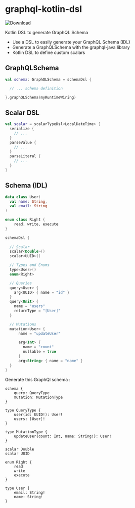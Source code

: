 # graphql-kotlin-dsl

[ ![Download](https://api.bintray.com/packages/tgirard12/kotlin/graphql-kotlin-dsl/images/download.svg) ](https://bintray.com/tgirard12/kotlin/graphql-kotlin-dsl/_latestVersion)

Kotlin DSL to generate GraphQL Schema

- Use a DSL to easily generate your GraphQL Schema (IDL)
- Generate a GraphQLSchema with the graphql-java library
- Kotlin DSL to define custom scalars


## GraphQLSchema

```kotlin
val schema: GraphQLSchema = schemaDsl {

  // ... schema definition

}.graphQLSchema(myRuntimeWiring)
```

## Scalar DSL

```kotlin
val scalar = scalarTypeDsl<LocalDateTime> {
  serialize {
    // ...
  }
  parseValue {
    // ...
  }
  parseLiteral {
    // ...
  }
}

```

## Schema (IDL)

```kotlin
data class User(
  val name: String, 
  val email: String
)

enum class Right {
    read, write, execute
}

schemaDsl {
 
  // Scalar
  scalar<Double>()
  scalar<UUID>()

  // Types and Enums
  type<User>()
  enum<Right>

  // Queries
  query<User> {
    arg<UUID> { name = "id" }
  }
  query<Unit> {
    name = "users"
    returnType = "[User]"
  }

  // Mutations
  mutation<User> {
      name = "updateUser"

      arg<Int> { 
        name = "count"
        nullable = true
      }
      arg<String> { name = "name" }
  } 
}
```

Generate this GraphQl schema :  

```
schema {
    query: QueryType
    mutation: MutationType
}

type QueryType {
    user(id: UUID!): User!
    users: [User]!
}

type MutationType {
    updateUser(count: Int, name: String!): User!
}

scalar Double
scalar UUID

enum Right {
    read
    write
    execute
}

type User {
    email: String!
    name: String!
}
```
